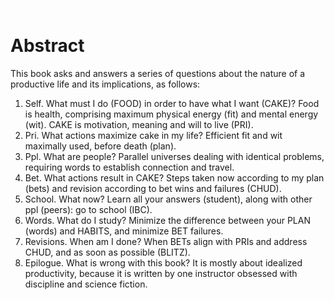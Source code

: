
![](figs/sr-fig1.png)

# Abstract

This book asks and answers a series of questions about the nature of a 
productive life and its implications, as follows:  
1. Self. What must I do (FOOD) in order to have what I want (CAKE)? Food is 
health, comprising maximum physical energy (fit) and mental energy (wit). CAKE 
is motivation, meaning and will to live (PRI).  
2.	Pri. What actions maximize cake in my life? Efficient fit and wit maximally used, 
before death (plan).  
3.	Ppl. What are people? Parallel universes dealing with identical problems, requiring words to establish connection and travel.  
4.	Bet. What actions result in CAKE? Steps taken now according to my plan (bets) 
and revision according to bet wins and failures (CHUD).  
5.	School. What now? Learn all your answers (student), along with other ppl 
(peers): go to school (IBC).   
6.	Words. What do I study? Minimize the difference between your PLAN (words) and HABITS,  and minimize BET 
failures.  
7.	Revisions. When am I done? When BETs align with PRIs and address CHUD, and as soon as possible 
(BLITZ).  
8.	Epilogue. What is wrong with this book? It is mostly about idealized 
productivity, because it is written by one instructor obsessed with discipline and 
science fiction. 

